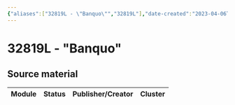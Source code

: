 ```yaml
---
{"aliases":["32819L - \"Banquo\"","32819L"],"date-created":"2023-04-06T19:23","date-modified":"2023-04-22T14:34","dg-publish":true,"tags":["mosh","mosh/locations/cluster"],"title":"32819L - \"Banquo\"","up":"[[clusters]]","permalink":"/spaces/mosh/support/32819-l/","dgPassFrontmatter":true}
---
```



# 32819L - "Banquo"

## Source material

| Module | Status | Publisher/Creator | Cluster |
| ------ | ------ | ----------------- | ------- |

